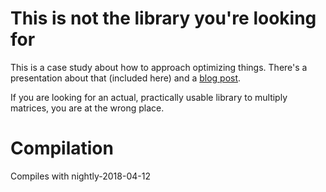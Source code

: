 # This is not the library you're looking for

This is a case study about how to approach optimizing things. There's a
presentation about that (included here) and a [blog
post](https://vorner.github.io/2018/05/12/Mat-perf.html).

If you are looking for an actual, practically usable library to multiply
matrices, you are at the wrong place.

# Compilation

Compiles with nightly-2018-04-12

